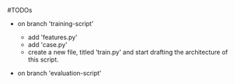 
#TODOs 

- on branch 'training-script' 
  - add 'features.py' 
  - add 'case.py' 
  - create a new file, titled 'train.py' and start drafting the architecture of this script. 
 
  
- on branch 'evaluation-script' 
  
